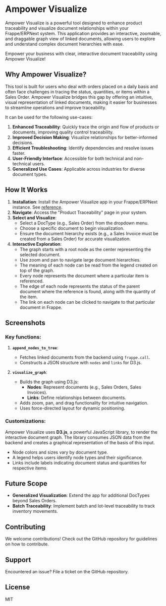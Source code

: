 # Ampower Visualize

Ampower Visualize is a powerful tool designed to enhance product traceability and visualize document relationships within your Frappe/ERPNext system. This application provides an interactive, zoomable, and draggable graph view of linked documents, allowing users to explore and understand complex document hierarchies with ease.

Empower your business with clear, interactive document traceability using Ampower Visualize!

## Why Ampower Visualize?

This tool is built for users who deal with orders placed on a daily basis and often face challenges in tracing the status, quantities, or items within a Sales Order. Ampower Visualize bridges this gap by offering an intuitive, visual representation of linked documents, making it easier for businesses to streamline operations and improve traceability.

It can be used for the following use-cases:

1. **Enhanced Traceability**: Quickly trace the origin and flow of products or documents, improving quality control traceability.
2. **Improved Decision Making**: Visualize relationships for better-informed decisions.
3. **Efficient Troubleshooting**: Identify dependencies and resolve issues faster.
4. **User-Friendly Interface**: Accessible for both technical and non-technical users.
5. **Generalized Use Cases**: Applicable across industries for diverse document types.

## How It Works

1. **Installation**: Install the Ampower Visualize app in your Frappe/ERPNext instance. See [reference](https://discuss.frappe.io/t/install-custom-app-from-github/23458).
2. **Navigate**: Access the "Product Traceability" page in your system.
3. **Select and Visualize**:
    - Select a DocType (e.g., Sales Order) from the dropdown menu.
    - Choose a specific document to begin visualization.
    - Ensure the document hierarchy exists (e.g., a Sales Invoice must be created from a Sales Order) for accurate visualization.
4. **Interactive Exploration**:
    - The graph starts with a root node as the center representing the selected document.
    - Use zoom and pan to navigate large document hierarchies.
    - The meaning of each node can be read from the legend created on top of the graph.
    - Every node represents the document where a particular item is referenced.
    - The edge of each node represents the status of the parent document where the reference is found, along with the quantity of the item.
    - The link on each node can be clicked to navigate to that particular document in Frappe.

## Screenshots


### Key functions:
1. **`append_nodes_to_tree`**:
   - Fetches linked documents from the backend using `frappe.call`.
   - Constructs a JSON structure with `nodes` and `links` for D3.js.

2. **`visualize_graph`**:
   - Builds the graph using D3.js:
     - **Nodes**: Represent documents (e.g., Sales Orders, Sales Invoices).
     - **Links**: Define relationships between documents.
   - Adds zoom, pan, and drag functionality for intuitive navigation.
   - Uses force-directed layout for dynamic positioning.

### Customizations:

Ampower Visualize uses **D3.js**, a powerful JavaScript library, to render the interactive document graph. The library consumes JSON data from the backend and creates a graphical representation of the basis of this input.

- Node colors and sizes vary by document type.
- A legend helps users identify node types and their significance.
- Links include labels indicating document status and quantities for respective items.

## Future Scope

- **Generalized Visualization**: Extend the app for additional DocTypes beyond Sales Orders.
- **Batch Traceability**: Implement batch and lot-level traceability to track inventory movements.

## Contributing

We welcome contributions! Check out the GitHub repository for guidelines on how to contribute.

## Support

Encountered an issue? File a ticket on the GitHub repository.

## License

MIT
